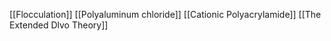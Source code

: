 [[Flocculation]]
[[Polyaluminum chloride]]
[[Cationic Polyacrylamide]]
[[The Extended Dlvo Theory]]
